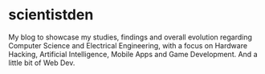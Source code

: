 # scientistden

My blog to showcase my studies, findings and overall evolution regarding Computer Science and Electrical Engineering, with a focus on Hardware Hacking, Artificial Intelligence, Mobile Apps and Game Development. And a little bit of Web Dev.
